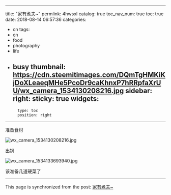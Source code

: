 
---
title: "家有煮夫~"
permlink: 4hwsxl
catalog: true
toc_nav_num: true
toc: true
date: 2018-08-14 06:57:36
categories:
- cn
tags:
- cn
- food
- photography
- life
- busy
thumbnail: https://cdn.steemitimages.com/DQmTgHMKiKjDoXLeaeqMHe5PcoDr9caKhnxP7hRRpfaXrUU/wx_camera_1534130208216.jpg
sidebar:
    right:
        sticky: true
widgets:
    -
        type: toc
        position: right
---


准备食材

![wx_camera_1534130208216.jpg](https://cdn.steemitimages.com/DQmTgHMKiKjDoXLeaeqMHe5PcoDr9caKhnxP7hRRpfaXrUU/wx_camera_1534130208216.jpg)

出锅

![wx_camera_1534133693940.jpg](https://cdn.steemitimages.com/DQmbciKdzNSsQnrTxNHmp1v2Dg16WC6rSZQMhAVaFwGaDXi/wx_camera_1534133693940.jpg)

该准备几道硬菜了

- - -

This page is synchronized from the post: [家有煮夫~](https://steemit.com/@andrewma/4hwsxl)
